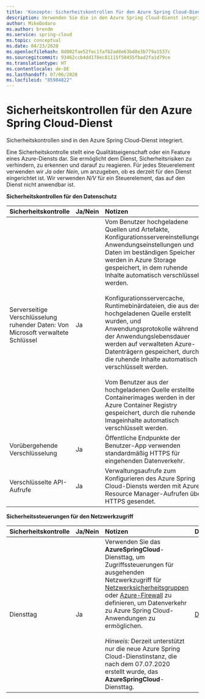 ```yaml
---
title: 'Konzepte: Sicherheitskontrollen für den Azure Spring Cloud-Dienst'
description: Verwenden Sie die in den Azure Spring Cloud-Dienst integrierten Sicherheitskontrollen.
author: MikeDodaro
ms.author: brendm
ms.service: spring-cloud
ms.topic: conceptual
ms.date: 04/23/2020
ms.openlocfilehash: 8d002fae52fec1fafb2ad8e63bd8e3b779a1537c
ms.sourcegitcommit: 93462ccb4dd178ec81115f50455fbad2fa1d79ce
ms.translationtype: HT
ms.contentlocale: de-DE
ms.lasthandoff: 07/06/2020
ms.locfileid: "85984822"
---
```

# <a name="security-controls-for-azure-spring-cloud-service"></a>Sicherheitskontrollen für den Azure Spring Cloud-Dienst
Sicherheitskontrollen sind in den Azure Spring Cloud-Dienst integriert.

Eine Sicherheitskontrolle stellt eine Qualitätseigenschaft oder ein Feature eines Azure-Diensts dar. Sie ermöglicht dem Dienst, Sicherheitsrisiken zu verhindern, zu erkennen und darauf zu reagieren.  Für jedes Steuerelement verwenden wir *Ja* oder *Nein*, um anzugeben, ob es derzeit für den Dienst eingerichtet ist.  Wir verwenden *N/V* für ein Steuerelement, das auf den Dienst nicht anwendbar ist. 

**Sicherheitskontrollen für den Datenschutz**

| Sicherheitskontrolle | Ja/Nein | Notizen | Dokumentation |
|:-------------|:-------|:-------------------------------|:----------------------|
| Serverseitige Verschlüsselung ruhender Daten: Von Microsoft verwaltete Schlüssel | Ja | Vom Benutzer hochgeladene Quellen und Artefakte, Konfigurationsservereinstellungen, Anwendungseinstellungen und Daten im beständigen Speicher werden in Azure Storage gespeichert, in dem ruhende Inhalte automatisch verschlüsselt werden.<br><br>Konfigurationsservercache, Runtimebinärdateien, die aus der hochgeladenen Quelle erstellt wurden, und Anwendungsprotokolle während der Anwendungslebensdauer werden auf verwalteten Azure-Datenträgern gespeichert, durch die ruhende Inhalte automatisch verschlüsselt werden.<br><br>Vom Benutzer aus der hochgeladenen Quelle erstellte Containerimages werden in der Azure Container Registry gespeichert, durch die ruhende Imageinhalte automatisch verschlüsselt werden. | [Azure Storage encryption for data at rest (Azure Storage-Verschlüsselung für ruhende Daten)](https://docs.microsoft.com/azure/storage/common/storage-service-encryption)<br><br>[Serverseitige Verschlüsselung von verwalteten Azure-Datenträgern](https://docs.microsoft.com/azure/virtual-machines/linux/disk-encryption)<br><br>[Speichern von Containerimages in der Azure Container Registry](https://docs.microsoft.com/azure/container-registry/container-registry-storage) |
| Vorübergehende Verschlüsselung | Ja | Öffentliche Endpunkte der Benutzer-App verwenden standardmäßig HTTPS für eingehenden Datenverkehr. |  |
| Verschlüsselte API-Aufrufe | Ja | Verwaltungsaufrufe zum Konfigurieren des Azure Spring Cloud-Diensts werden mit Azure Resource Manager-Aufrufen über HTTPS gesendet. | [Azure Resource Manager](https://docs.microsoft.com/azure/azure-resource-manager/) |

**Sicherheitssteuerungen für den Netzwerkzugriff**

| Sicherheitskontrolle | Ja/Nein | Notizen | Dokumentation |
|:-------------|:-------|:-------------------------------|:----------------------|
| Diensttag | Ja | Verwenden Sie das **AzureSpringCloud**-Diensttag, um Zugriffssteuerungen für ausgehenden Netzwerkzugriff für [Netzwerksicherheitsgruppen](https://docs.microsoft.com/azure/virtual-network/security-overview#security-rules) oder [Azure-Firewall](https://docs.microsoft.com/azure/firewall/service-tags) zu definieren, um Datenverkehr zu Azure Spring Cloud-Anwendungen zu ermöglichen.<br><br>*Hinweis:* Derzeit unterstützt nur die neue Azure Spring Cloud-Dienstinstanz, die nach dem 07.07.2020 erstellt wurde, das **AzureSpringCloud**-Diensttag. | [Diensttags](https://docs.microsoft.com/azure/virtual-network/service-tags-overview) |
